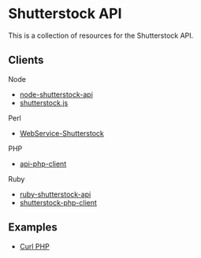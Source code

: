 # Shutterstock API

This is a collection of resources for the Shutterstock API.

## Clients

Node

 * [node-shutterstock-api](https://github.com/shutterstock/node-shutterstock-api)
 * [shutterstock.js](https://github.com/silas/shutterstock.js)

Perl

 * [WebService-Shutterstock](http://search.cpan.org/~bphillips/WebService-Shutterstock/)

PHP

 * [api-php-client](https://github.com/shutterstock/api-php-client)

Ruby

 * [ruby-shutterstock-api](https://github.com/shutterstock/ruby-shutterstock-api)
 * [shutterstock-php-client](https://github.com/bbaisley/shutterstock-php-client)

## Examples

 * [Curl PHP](https://github.com/shutterstock/api/blob/master/examples/php-curl/index.php)
